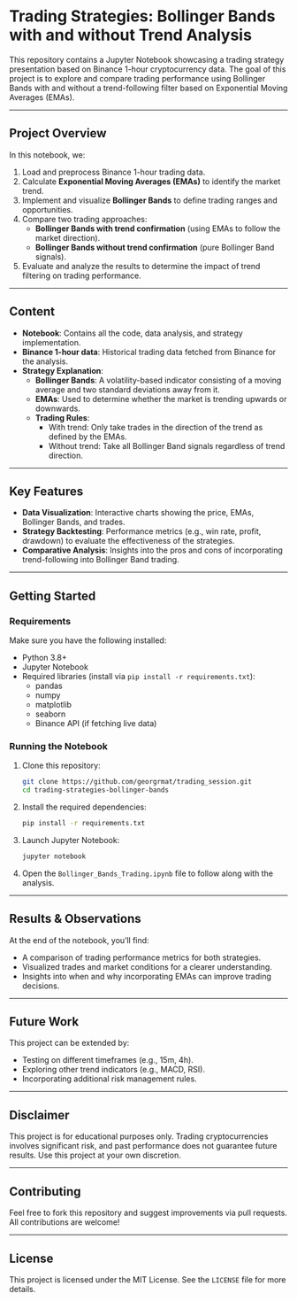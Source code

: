 # Trading Strategies: Bollinger Bands with and without Trend Analysis

This repository contains a Jupyter Notebook showcasing a trading strategy presentation based on Binance 1-hour cryptocurrency data. The goal of this project is to explore and compare trading performance using Bollinger Bands with and without a trend-following filter based on Exponential Moving Averages (EMAs).

---

## Project Overview

In this notebook, we:
1. Load and preprocess Binance 1-hour trading data.
2. Calculate **Exponential Moving Averages (EMAs)** to identify the market trend.
3. Implement and visualize **Bollinger Bands** to define trading ranges and opportunities.
4. Compare two trading approaches:
   - **Bollinger Bands with trend confirmation** (using EMAs to follow the market direction).
   - **Bollinger Bands without trend confirmation** (pure Bollinger Band signals).
5. Evaluate and analyze the results to determine the impact of trend filtering on trading performance.

---

## Content

- **Notebook**: Contains all the code, data analysis, and strategy implementation.
- **Binance 1-hour data**: Historical trading data fetched from Binance for the analysis.
- **Strategy Explanation**:
  - **Bollinger Bands**: A volatility-based indicator consisting of a moving average and two standard deviations away from it.
  - **EMAs**: Used to determine whether the market is trending upwards or downwards.
  - **Trading Rules**:
    - With trend: Only take trades in the direction of the trend as defined by the EMAs.
    - Without trend: Take all Bollinger Band signals regardless of trend direction.

---

## Key Features

- **Data Visualization**: Interactive charts showing the price, EMAs, Bollinger Bands, and trades.
- **Strategy Backtesting**: Performance metrics (e.g., win rate, profit, drawdown) to evaluate the effectiveness of the strategies.
- **Comparative Analysis**: Insights into the pros and cons of incorporating trend-following into Bollinger Band trading.

---

## Getting Started

### Requirements
Make sure you have the following installed:
- Python 3.8+
- Jupyter Notebook
- Required libraries (install via `pip install -r requirements.txt`):
  - pandas
  - numpy
  - matplotlib
  - seaborn
  - Binance API (if fetching live data)

### Running the Notebook
1. Clone this repository:  
   ```bash
   git clone https://github.com/georgrmat/trading_session.git
   cd trading-strategies-bollinger-bands
   ```
2. Install the required dependencies:  
   ```bash
   pip install -r requirements.txt
   ```
3. Launch Jupyter Notebook:  
   ```bash
   jupyter notebook
   ```
4. Open the `Bollinger_Bands_Trading.ipynb` file to follow along with the analysis.

---

## Results & Observations

At the end of the notebook, you’ll find:
- A comparison of trading performance metrics for both strategies.
- Visualized trades and market conditions for a clearer understanding.
- Insights into when and why incorporating EMAs can improve trading decisions.

---

## Future Work
This project can be extended by:
- Testing on different timeframes (e.g., 15m, 4h).
- Exploring other trend indicators (e.g., MACD, RSI).
- Incorporating additional risk management rules.

---

## Disclaimer
This project is for educational purposes only. Trading cryptocurrencies involves significant risk, and past performance does not guarantee future results. Use this project at your own discretion.

---

## Contributing
Feel free to fork this repository and suggest improvements via pull requests. All contributions are welcome!

---

## License
This project is licensed under the MIT License. See the `LICENSE` file for more details.
